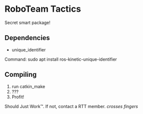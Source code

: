 # RoboTeam Tactics
Secret smart package!

## Dependencies
- unique\_identifier

Command:
sudo apt install ros-kinetic-unique-identifier

## Compiling
1. run catkin\_make
2. ???
3. Profit!
    
Should Just Work™. If not, contact a RTT member. *crosses fingers*
